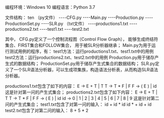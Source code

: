 编程环境：Windows 10
编程语言：Python 3.7

文件结构：
ten
（py文件）
----CFG.py
----Main.py
----Production.py
----ProductionSet.py
----SLR.py
（txt文件）
----productions1.txt
----productions2.txt
----test1.txt
----test2.txt

其中，
CFG.py定义了一个控制流程图（Control Flow Graph），
	能够生成终结符集合、FIRST集合和FOLLOW集合，
	用于被SLR分析器继承；
Main.py为用于运行测试用例的程序，有：
	test1方法：运行productions1.txt、test1.txt中的用例
	test2方法：运行productions2.txt、test2.txt中的用例
Production.py用于储存产生式的数据结构；
ProductionSet.py用于储存产生式集合的数据结构；
SLR.py定义了一个SLR语法分析器，可以生成项集族，构造语法分析表，从而构造SLR语法分析器。

productions1.txt包含了如下的内容：
	E -> E + T | T
	T -> T * F | F
	F -> ( E ) | id
	这是针对第一问的产生式集合；
productions2.txt包含了如下内容：
	E -> E + T | T
	T -> T * F | F
	F -> ( E ) | id
	id -> 0 | 1 | 2 | 3 | 4 | 5 | 6 | 7 | 8 | 9
	这是针对第二问的产生式集合；
test1.txt包含了对第一问的输入：
	id + id * id
	id * + id + id
test2.txt包含了对第二问的输入：
	8 + 5 * 2
